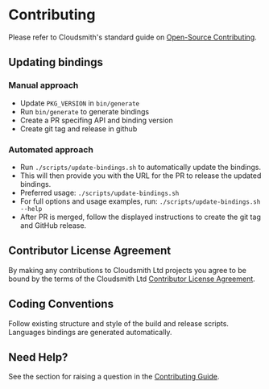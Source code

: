 # Contributing

Please refer to Cloudsmith's standard guide on [Open-Source Contributing](https://docs.cloudsmith.com/contributing).

## Updating bindings

### Manual approach

* Update `PKG_VERSION` in `bin/generate`
* Run `bin/generate` to generate bindings
* Create a PR specifing API and binding version
* Create git tag and release in github

### Automated approach

* Run `./scripts/update-bindings.sh` to automatically update the bindings.
* This will then provide you with the URL for the PR to release the updated bindings.
* Preferred usage: `./scripts/update-bindings.sh`
* For full options and usage examples, run: `./scripts/update-bindings.sh --help`
* After PR is merged, follow the displayed instructions to create the git tag and GitHub release.

## Contributor License Agreement

By making any contributions to Cloudsmith Ltd projects you agree to be bound by the terms of the Cloudsmith Ltd [Contributor License Agreement](https://docs.cloudsmith.com/contributor-license-agreement).

## Coding Conventions

Follow existing structure and style of the build and release scripts. Languages bindings are generated automatically.

## Need Help?

See the section for raising a question in the [Contributing Guide](https://docs.cloudsmith.com/contributing).
